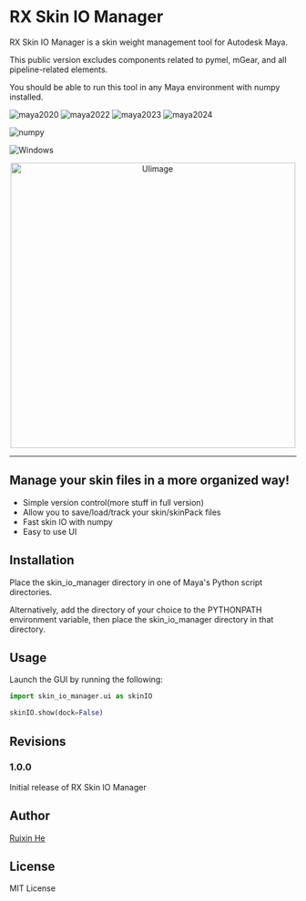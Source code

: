 # RX Skin IO Manager

RX Skin IO Manager is a skin weight management tool for Autodesk Maya.

This public version excludes components related to pymel, mGear, and all pipeline-related elements.

You should be able to run this tool in any Maya environment with numpy installed.

![maya2020](https://img.shields.io/badge/Maya_2020-tested-brightgreen.svg)
![maya2022](https://img.shields.io/badge/Maya_2022-tested-brightgreen.svg)
![maya2023](https://img.shields.io/badge/Maya_2023-tested-brightgreen.svg)
![maya2024](https://img.shields.io/badge/Maya_2024-tested-brightgreen.svg)

![numpy](https://img.shields.io/badge/numpy-required-red.svg)

![Windows](https://img.shields.io/badge/Windows-tested-blue)

<div style="text-align: center;">
    <img src="https://github.com/Git-Rayshin/RX_SkinIOManager/assets/115437984/4346936c-add7-4e14-b99a-cce8710b025b" alt="UIimage" height="500">
</div>



-------------------

## Manage your skin files in a more organized way!

- Simple version control(more stuff in full version)
- Allow you to save/load/track your skin/skinPack files
- Fast skin IO with numpy
- Easy to use UI

## Installation

Place the skin_io_manager directory in one of Maya's Python script directories.

Alternatively, add the directory of your choice to the PYTHONPATH environment variable, then place the skin_io_manager
directory in that directory.

## Usage

Launch the GUI by running the following:

```python
import skin_io_manager.ui as skinIO

skinIO.show(dock=False)
```

## Revisions

### 1.0.0

Initial release of RX Skin IO Manager

## Author

[Ruixin He](https://github.com/Git-Rayshin)

## License

MIT License
